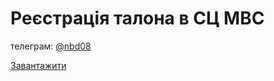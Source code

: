 # Реєстрація талона в СЦ МВС

телеграм: [@nbd08](https://t.me/nbd08)

[Завантажити](https://github.com/thor836/HscRegistratorApp/releases/download/v1.1/HscRegistrator.zip)
